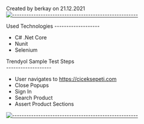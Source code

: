 Created by berkay on 21.12.2021
[![-----------------------------------------------------](
https://raw.githubusercontent.com/andreasbm/readme/master/assets/lines/aqua.png)](https://github.com/berkaypab?tab=repositories)
<br/>

Used Technologies
-------------------</p>
* C# .Net Core
* Nunit
* Selenium

Trendyol Sample Test Steps<br/>
-------------------</p>
<ul>
<li>User navigates to <a href="https://trendyol.com" rel="nofollow">https://ciceksepeti.com</a></li>
<li>Close Popups</li>
<li>Sign In</li>
<li>Search Product</li>
<li>Assert Product Sections</li>
</ul>
</article>

[![-----------------------------------------------------](
https://raw.githubusercontent.com/andreasbm/readme/master/assets/lines/aqua.png)](https://github.com/berkaypab?tab=repositories)
<br/>
